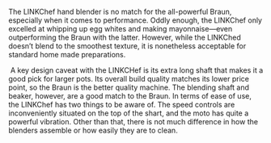 The LINKChef hand blender is no match for the all-powerful Braun, especially when it comes to performance. Oddly enough, the LINKChef only excelled at whipping up egg whites and making mayonnaise—even outperforming the Braun with the latter. However, while the LINKChed doesn’t blend to the smoothest texture, it is nonetheless acceptable for standard home made preparations.

 A key design caveat with the LINKCHef is its extra long shaft that makes it a good pick for larger pots. Its overall build quality matches its lower price point, so the Braun is the better quality machine. The blending shaft and beaker, however, are a good match to the Braun. In terms of ease of use, the LINKChef has two things to be aware of. The speed controls are inconveniently situated on the top of the shart, and the moto has quite a powerful vibration. Other than that, there is not much difference in how the blenders assemble or how easily they are to clean.